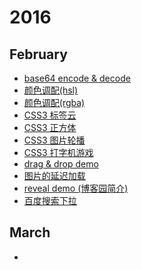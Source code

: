 # 2016

## February

- [base64 encode & decode]()
- [颜色调配(hsl)]()
- [颜色调配(rgba)]()
- [CSS3 标签云]()
- [CSS3 正方体]()
- [CSS3 图片轮播]()
- [CSS3 打字机游戏]()
- [drag & drop demo]()
- [图片的延迟加载]()
- [reveal demo (博客园简介)]()
- [百度搜索下拉]()


## March

- 